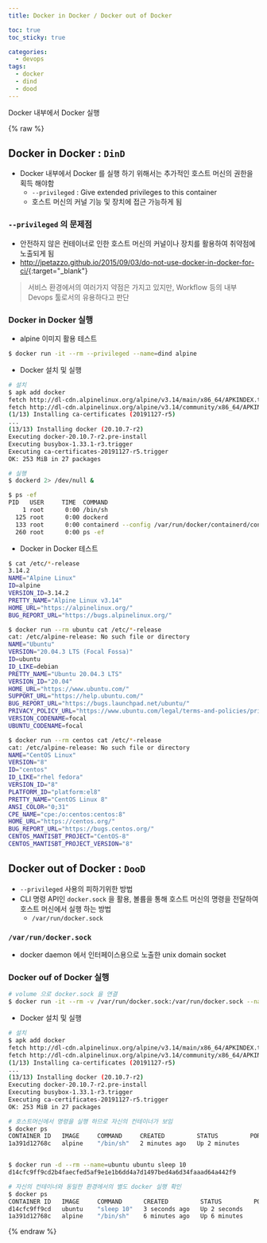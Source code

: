 ```yaml
---
title: Docker in Docker / Docker out of Docker

toc: true
toc_sticky: true

categories:
  - devops
tags:
  - docker
  - dind
  - dood
---
```


Docker 내부에서 Docker 실행 

{% raw %}

## Docker in Docker : `DinD`
- Docker 내부에서 Docker 를 실행 하기 위해서는 추가적인 호스트 머신의 권한을 획득 해야함 
  - `--privileged` : Give extended privileges to this container
  - 호스트 머신의 커널 기능 및 장치에 접근 가능하게 됨

### `--privileged` 의 문제점 
- 안전하지 않은 컨테이너로 인한 호스트 머신의 커널이나 장치를 활용하여 취약점에 노출되게 됨 
- <http://jpetazzo.github.io/2015/09/03/do-not-use-docker-in-docker-for-ci/>{:target="_blank"}

> 서비스 환경에서의 여러가지 약점은 가지고 있지만, Workflow 등의 내부 Devops 툴로서의 유용하다고 판단

### Docker in Docker 실행 
- alpine 이미지 활용 테스트 

```sh
$ docker run -it --rm --privileged --name=dind alpine
```

- Docker 설치 및 실행 
  
```sh
# 설치
$ apk add docker
fetch http://dl-cdn.alpinelinux.org/alpine/v3.14/main/x86_64/APKINDEX.tar.gz
fetch http://dl-cdn.alpinelinux.org/alpine/v3.14/community/x86_64/APKINDEX.tar.gz
(1/13) Installing ca-certificates (20191127-r5)
...
(13/13) Installing docker (20.10.7-r2)
Executing docker-20.10.7-r2.pre-install
Executing busybox-1.33.1-r3.trigger
Executing ca-certificates-20191127-r5.trigger
OK: 253 MiB in 27 packages

# 실행
$ dockerd 2> /dev/null &

$ ps -ef
PID   USER     TIME  COMMAND
    1 root      0:00 /bin/sh
  125 root      0:00 dockerd
  133 root      0:00 containerd --config /var/run/docker/containerd/containerd.toml --log-le
  260 root      0:00 ps -ef
```

- Docker in Docker 테스트 

```sh
$ cat /etc/*-release
3.14.2
NAME="Alpine Linux"
ID=alpine
VERSION_ID=3.14.2
PRETTY_NAME="Alpine Linux v3.14"
HOME_URL="https://alpinelinux.org/"
BUG_REPORT_URL="https://bugs.alpinelinux.org/"

$ docker run --rm ubuntu cat /etc/*-release
cat: /etc/alpine-release: No such file or directory
NAME="Ubuntu"
VERSION="20.04.3 LTS (Focal Fossa)"
ID=ubuntu
ID_LIKE=debian
PRETTY_NAME="Ubuntu 20.04.3 LTS"
VERSION_ID="20.04"
HOME_URL="https://www.ubuntu.com/"
SUPPORT_URL="https://help.ubuntu.com/"
BUG_REPORT_URL="https://bugs.launchpad.net/ubuntu/"
PRIVACY_POLICY_URL="https://www.ubuntu.com/legal/terms-and-policies/privacy-policy"
VERSION_CODENAME=focal
UBUNTU_CODENAME=focal

$ docker run --rm centos cat /etc/*-release
cat: /etc/alpine-release: No such file or directory
NAME="CentOS Linux"
VERSION="8"
ID="centos"
ID_LIKE="rhel fedora"
VERSION_ID="8"
PLATFORM_ID="platform:el8"
PRETTY_NAME="CentOS Linux 8"
ANSI_COLOR="0;31"
CPE_NAME="cpe:/o:centos:centos:8"
HOME_URL="https://centos.org/"
BUG_REPORT_URL="https://bugs.centos.org/"
CENTOS_MANTISBT_PROJECT="CentOS-8"
CENTOS_MANTISBT_PROJECT_VERSION="8"
```

## Docker out of Docker : `DooD`
- `--privileged` 사용의 피하기위한 방법
- CLI 명령 API인 `docker.sock` 을 활용, 볼륨을 통해 호스트 머신의 명령을 전달하여 호스트 머신에서 실행 하는 방법
  - `/var/run/docker.sock`

### `/var/run/docker.sock`
- docker daemon 에서 인터페이스용으로 노출한 unix domain socket
  
### Docker ouf of Docker 실행

```sh
# volume 으로 docker.sock 을 연결 
$ docker run -it --rm -v /var/run/docker.sock:/var/run/docker.sock --name=dood alpine
```

- Docker 설치 및 실행 
  
```sh
# 설치
$ apk add docker
fetch http://dl-cdn.alpinelinux.org/alpine/v3.14/main/x86_64/APKINDEX.tar.gz
fetch http://dl-cdn.alpinelinux.org/alpine/v3.14/community/x86_64/APKINDEX.tar.gz
(1/13) Installing ca-certificates (20191127-r5)
...
(13/13) Installing docker (20.10.7-r2)
Executing docker-20.10.7-r2.pre-install
Executing busybox-1.33.1-r3.trigger
Executing ca-certificates-20191127-r5.trigger
OK: 253 MiB in 27 packages

# 호스트머신에서 명령을 실행 하므로 자신의 컨테이너가 보임 
$ docker ps
CONTAINER ID   IMAGE     COMMAND     CREATED         STATUS         PORTS     NAMES
1a391d12768c   alpine    "/bin/sh"   2 minutes ago   Up 2 minutes             dood


$ docker run -d --rm --name=ubuntu ubuntu sleep 10
d14cfc9ff9cd2b4faecfed5af9e1e1b6dd4a7d1497bed4a6d34faaad64a442f9

# 자신의 컨테이너와 동일한 환경에서의 별도 docker 실행 확인
$ docker ps
CONTAINER ID   IMAGE     COMMAND      CREATED         STATUS         PORTS     NAMES
d14cfc9ff9cd   ubuntu    "sleep 10"   3 seconds ago   Up 2 seconds             ubuntu
1a391d12768c   alpine    "/bin/sh"    6 minutes ago   Up 6 minutes             dood
```


{% endraw %}